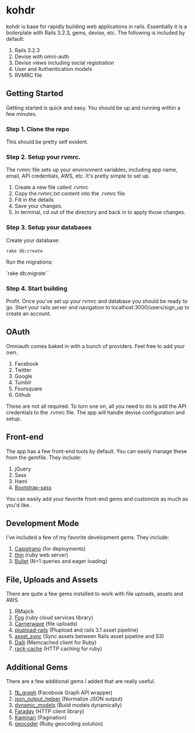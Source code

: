 # kohdr

kohdr is base for rapidly building web applications in rails. Essentially it is
a boilerplate with Rails 3.2.3, gems, devise, etc. The following is included by 
default:

1. Rails 3.2.3
2. Devise with omni-auth
3. Devise views including social registration
4. User and Authentication models
5. RVMRC file


## Getting Started

Getting started is quick and easy. You should be up and running within a few minutes. 

### Step 1. Clone the repo

This should be pretty self evident.

### Step 2. Setup your rvmrc.

The rvmrc file sets up your environment variables, including app name, email, API credentials, AWS, etc. It's pretty simple to set up.

1. Create a new file called .rvmrc
2. Copy the rvmrc.txt content into the .rvmrc file
3. Fill in the details
4. Save your changes.
5. In terminal, cd out of the directory and back in to apply those changes.

### Step 3. Setup your databases

Create your database:

  `rake db:create`

Run the migrations:

  `rake db:migrate``


### Step 4. Start building

Profit. Once you've set up your rvmrc and database you should be ready to go. Start your rails server and navigation to localhost:3000/users/sign_up to create an account.


## OAuth

Omniauth comes baked in with a bunch of providers. Feel free to add your own. 

1. Facebook
2. Twitter
3. Google
4. Tumblr
5. Foursquare
6. Github

These are not all required. To turn one on, all you need to do is add the API credentials to the .rvmrc file. The app will handle devise configuration and setup.


## Front-end

The app has a few front-end tools by default. You can easily manage these from the gemfile. They include:

1. jQuery
2. Sass
3. Haml
4. [Bootstrap-sass](https://github.com/thomas-mcdonald/bootstrap-sass)

You can easily add your favorite front-end gems and customize as much as you'd like.


## Development Mode

I've included a few of my favorite development gems. They include:

1. [Capistrano](https://github.com/capistrano/capistrano) (for deployments)
2. [thin](https://github.com/macournoyer/thin/) (ruby web server)
3. [Bullet](https://github.com/flyerhzm/bullet) (N+1 queries and eager loading)


## File, Uploads and Assets

There are quite a few gems installed to work with file uploads, assets and AWS.

1. RMajick
2. [Fog](https://github.com/fog/fog) (ruby cloud services library)
3. [Carrierwave](https://github.com/jnicklas/carrierwave) (file uploads)
4. [plupload-rails](https://github.com/sutherland/plupload-rails) (Plupload and rails 3.1 asset pipeline)
5. [asset_sync](https://github.com/rumblelabs/asset_sync) (Sync assets between Rails asset pipeline and S3)
6. [Dalli](https://github.com/mperham/dalli) (Memcached client for Ruby)
7. [rack-cache](https://github.com/rtomayko/rack-cache) (HTTP caching for ruby)


## Additional Gems

There are a few additional gems I added that are really useful.

1. [fb_graph](https://github.com/nov/fb_graph) (Facebook Graph API wrapper)
2. [json_output_helper](https://github.com/craigulliott/json_output_helper) (Normalize JSON output)
3. [dynamic_models](https://github.com/craigulliott/dynamic_models) (Build models dynamically)
4. [Faraday](https://github.com/technoweenie/faraday) (HTTP client library)
5. [Kaminari](https://github.com/amatsuda/kaminari) (Pagination)
6. [geocoder](https://github.com/alexreisner/geocoder) (Ruby geocoding solution)
